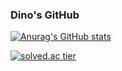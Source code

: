 ### Dino's GitHub


[![Anurag's GitHub stats](https://github-readme-stats.vercel.app/api?username=dino9881&count_private=true&theme=dark&show_icons=true)](https://github.com/anuraghazra/github-readme-stats)

[![solved.ac tier](http://mazassumnida.wtf/api/v2/generate_badge?boj=te0541)](https://solved.acte0541)

<!--
**dino9881/dino9881** is a ✨ _special_ ✨ repository because its `README.md` (this file) appears on your GitHub profile.

Here are some ideas to get you started:

- 🔭 I’m currently working on ...
- 🌱 I’m currently learning ...
- 👯 I’m looking to collaborate on ...
- 🤔 I’m looking for help with ...
- 💬 Ask me about ...
- 📫 How to reach me: ...
- 😄 Pronouns: ...
- ⚡ Fun fact: ...
-->

